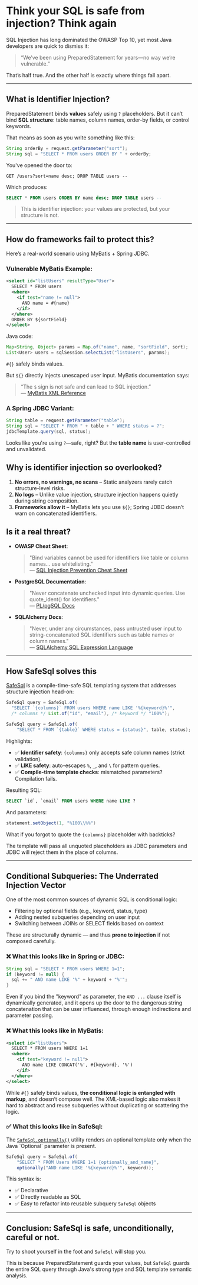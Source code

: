 # Think your SQL is safe from injection? Think again

SQL Injection has long dominated the OWASP Top 10, yet most Java developers are quick to dismiss it:

> “We’ve been using PreparedStatement for years—no way we’re vulnerable.”

That’s half true. And the other half is exactly where things fall apart.

---

## What is Identifier Injection?

PreparedStatement binds **values** safely using `?` placeholders.
But it can’t bind **SQL structure**: table names, column names,
order-by fields, or control keywords.

That means as soon as you write something like this:

```java
String orderBy = request.getParameter("sort");
String sql = "SELECT * FROM users ORDER BY " + orderBy;
```

You've opened the door to:

```http
GET /users?sort=name desc; DROP TABLE users --
```

Which produces:

```sql
SELECT * FROM users ORDER BY name desc; DROP TABLE users --
```

> This is identifier injection: your values are protected, but your structure is not.

---

## How do frameworks fail to protect this?

Here’s a real-world scenario using MyBatis + Spring JDBC.

### Vulnerable MyBatis Example:

```xml
<select id="listUsers" resultType="User">
  SELECT * FROM users
  <where>
    <if test="name != null">
      AND name = #{name}
    </if>
  </where>
  ORDER BY ${sortField}
</select>
```

Java code:

```java
Map<String, Object> params = Map.of("name", name, "sortField", sort);
List<User> users = sqlSession.selectList("listUsers", params);
```

`#{}` safely binds values.

But `${}` directly injects unescaped user input. MyBatis documentation says:

> “The `$` sign is not safe and can lead to SQL injection.”  
> — [MyBatis XML Reference](https://mybatis.org/mybatis-3/sqlmap-xml.html#Dynamic_SQL)

### A Spring JDBC Variant:

```java
String table = request.getParameter("table");
String sql = "SELECT * FROM " + table + " WHERE status = ?";
jdbcTemplate.query(sql, status);
```

Looks like you're using `?`—safe, right? But the **table name** is user-controlled and unvalidated.

## Why is identifier injection so overlooked?

1. **No errors, no warnings, no scans** – Static analyzers rarely catch structure-level risks.
2. **No logs** – Unlike value injection, structure injection happens quietly during string composition.
3. **Frameworks allow it** – MyBatis lets you use `${}`; Spring JDBC doesn’t warn on concatenated identifiers.

## Is it a real threat?

- **OWASP Cheat Sheet**:  
  > "Bind variables cannot be used for identifiers like table or column names... use whitelisting."  
  — [SQL Injection Prevention Cheat Sheet](https://cheatsheetseries.owasp.org/cheatsheets/SQL_Injection_Prevention_Cheat_Sheet.html)

- **PostgreSQL Documentation**:  
  > "Never concatenate unchecked input into dynamic queries. Use quote_ident() for identifiers."  
  — [PL/pgSQL Docs](https://www.postgresql.org/docs/current/plpgsql-statements.html#PLPGSQL-STATEMENTS-EXECUTING-DYN)

- **SQLAlchemy Docs**:  
  > "Never, under any circumstances, pass untrusted user input to string-concatenated SQL identifiers such as table names or column names."  
  — [SQLAlchemy SQL Expression Language](https://docs.sqlalchemy.org/en/20/core/tutorial.html)

---

## How SafeSql solves this

[SafeSql](https://google.github.io/mug/apidocs/com/google/mu/safesql/SafeSql.html) is a 
compile-time-safe SQL templating system that addresses structure injection head-on:

```java
SafeSql query = SafeSql.of(
  "SELECT `{columns}` FROM users WHERE name LIKE '%{keyword}%'",
  /* columns */ List.of("id", "email"), /* keyword */ "100%");
```

```java
SafeSql query = SafeSql.of(
    "SELECT * FROM `{table}` WHERE status = {status}", table, status);
```

Highlights:

- ✅ **Identifier safety**: ``{columns}`` only accepts safe column names (strict validation).
- ✅ **LIKE safety**: auto-escapes `%`, `_`, and `\` for pattern queries.
- ✅ **Compile-time template checks**: mismatched parameters? Compilation fails.

Resulting SQL:

```sql
SELECT `id`, `email` FROM users WHERE name LIKE ?
```

And parameters:

```java
statement.setObject(1, "%100\\%%")
```

What if you forgot to quote the `{columns}` placeholder with backticks?

The template will pass all unquoted placeholders as JDBC parameters and JDBC will reject
them in the place of columns.

---

## Conditional Subqueries: The Underrated Injection Vector

One of the most common sources of dynamic SQL is conditional logic:

- Filtering by optional fields (e.g., keyword, status, type)
- Adding nested subqueries depending on user input
- Switching between JOINs or SELECT fields based on context

These are structurally dynamic — and thus **prone to injection** if not composed carefully.

### ❌ What this looks like in Spring or JDBC:

```java
String sql = "SELECT * FROM users WHERE 1=1";
if (keyword != null) {
  sql += " AND name LIKE '%" + keyword + "%'";
}
```

Even if you bind the "keyword" as parameter,
the `AND ...` clause itself is dynamically generated,
and it opens up the door to the dangerous string concatenation that can be user
influenced, through enough indirections and parameter passing.

### ❌ What this looks like in MyBatis:

```xml
<select id="listUsers">
  SELECT * FROM users WHERE 1=1
  <where>
    <if test="keyword != null">
      AND name LIKE CONCAT('%', #{keyword}, '%')
    </if>
  </where>
</select>
```

While `#{}` safely binds values, **the conditional logic is entangled with markup**, and doesn’t compose well.
The XML-based logic also makes it hard to abstract and reuse subqueries without duplicating or scattering the logic.

### ✅ What this looks like in SafeSql:

The [`SafeSql.optionally()`](https://google.github.io/mug/apidocs/com/google/mu/safesql/SafeSql.html#optionally(java.lang.String,java.util.Optional))
utility renders an optional template only when the Java `Optional` parameter is present.

```java
SafeSql query = SafeSql.of(
    "SELECT * FROM Users WHERE 1=1 {optionally_and_name}",
    optionally("AND name LIKE '%{keyword}%'", keyword));
```

This syntax is:
- ✅ Declarative
- ✅ Directly readable as SQL
- ✅ Easy to refactor into reusable subquery `SafeSql` objects

---

## Conclusion: SafeSql is safe, unconditionally, careful or not.

Try to shoot yourself in the foot and `SafeSql` will stop you.

This is because PreparedStatement guards your values,
but `SafeSql` guards the entire SQL query through Java's strong type and SQL template semantic analysis.
